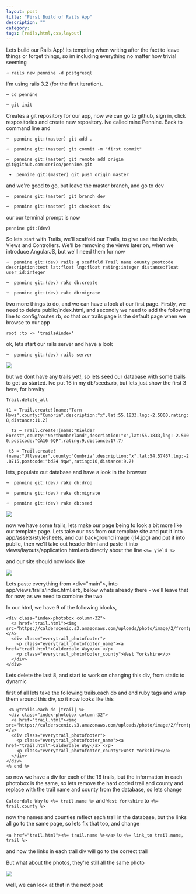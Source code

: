 ```yaml
---
layout: post
title: "First Build of Rails App"
description: ""
category: 
tags: [rails,html,css,layout]
---
```

Lets build our Rails App! Its tempting when writing after the fact to leave things or forget things, so im including everything no matter how trivial seeming

`➜ rails new pennine -d postgresql`

I'm using rails 3.2 (for the first iteration).

`➜ cd pennine`

`➜ git init`

Creates a git repository for our app, now we can go to github, sign in, click respositories and create new repository. Ive called mine Pennine. Back to command line and

`➜  pennine git:(master) git add .`

`➜  pennine git:(master) git commit -m "first commit"`

`➜  pennine git:(master) git remote add origin git@github.com:cerico/pennine.git`

` ➜  pennine git:(master) git push origin master`

and we're good to go, but leave the master branch, and go to dev

`➜  pennine git:(master) git branch dev`

`➜  pennine git:(master) git checkout dev`

our our terminal prompt is now 

 `pennine git:(dev)`
 
So lets start with Trails, we'll scaffold our Trails, to give use the Models, Views and Controllers. We'll be removing the views later on, when we introduce AngularJS, but we'll need them for now

`➜  pennine git:(dev) rails g scaffold Trail name county postcode description:text lat:float lng:float rating:integer distance:float user_id:integer`

`➜  pennine git:(dev) rake db:create`

`➜  pennine git:(dev) rake db:migrate`

two more things to do, and we can have a look at our first page. Firstly, we need to delete public/index.html, and secondly we need to add the following line to config/routes.rb, so that our trails page is the default page when we browse to our app

`root :to => 'trails#index'`

ok, lets start our rails server and have a look

`➜  pennine git:(dev) rails server`

<img src="http://salterhebble.com/blogpics/newapp1.jpg">

but we dont have any trails yet!, so lets seed our database with some trails to get us started. Ive put 16 in my db/seeds.rb, but lets just show the first 3 here, for brevity

`Trail.delete_all`

`t1 = Trail.create!(name:"Tarn Hows",county:"Cumbria",description:"x",lat:55.1833,lng:-2.5000,rating:8,distance:11.2)`

`  t2 = Trail.create!(name:"Kielder Forest",county:"Northumberland",description:"x",lat:55.1833,lng:-2.5000,postcode:"CA16 6QP",rating:9,distance:17.7)`

` t3 = Trail.create!(name:"Ullswater",county:"Cumbria",description:"x",lat:54.57467,lng:-2.8715,postcode:"bd24 9qw",rating:10,distance:9.7)`

lets, populate out database and have a look in the browser

`➜  pennine git:(dev) rake db:drop`

`➜  pennine git:(dev) rake db:migrate`

`➜  pennine git:(dev) rake db:seed`
 
 <img src="http://salterhebble.com/blogpics/newapp2.jpg">
 
 now we have some trails, lets make our page being to look a bit more like our template page. Lets take our css from out template site and put it into app/assets/stylesheets, and our background image (j14.jpg) and put it into public, then we'll take out header html and paste it into views/layouts/application.html.erb directly about the line `<%= yield %>`
 
 and our site should now look like 
 
 <img src="http://salterhebble.com/blogpics/newapp3.jpg">
 
 Lets paste everything from <div="main">, into app/views/trails/index.html.erb, below whats already there - we'll leave that for now, as we need to combine the two
 
 In our html, we have 9 of the following blocks,
 
    <div class="index-photobox column-32">
      <a href="trail.html"><img src="https://calderscenic.s3.amazonaws.com/uploads/photo/image/2/frontpage_tod1.jpg"></a>
      <div class="everytrail_photofooter">
        <p class="everytrail_photofooter_name"><a href="trail.html">Calderdale Way</a> </p>
        <p class="everytrail_photofooter_county">West Yorkshire</p>
      </div>
    </div>
    
 Lets delete the last 8, and start to work on changing this div, from static to dynamic
 
 first of all lets take the following trails.each do and end ruby tags and wrap them around this div, so it now looks like this 
 
     <% @trails.each do |trail| %>
     <div class="index-photobox column-32">
      <a href="trail.html"><img src="https://calderscenic.s3.amazonaws.com/uploads/photo/image/2/frontpage_tod1.jpg"></a>
      <div class="everytrail_photofooter">
        <p class="everytrail_photofooter_name"><a href="trail.html">Calderdale Way</a> </p>
        <p class="everytrail_photofooter_county">West Yorkshire</p>
      </div>
    </div>
    <% end %>
    
so now we have a div for each of the 16 trails, but the information in each photobox is the same, so lets remove the hard coded trail and county and replace with the trail name and county from the database, so lets change

`Calderdale Way` to `<%= trail.name %>` and `West Yorkshire` to `<%= trail.county %>`
 
now the names and counties reflect each trail in the database, but the links all go to the same page, so lets fix that too, and change

`<a href="trail.html"><%= trail.name %></a>` to `<%= link_to trail.name, trail %>`

and now the links in each trail div will go to the correct trail

But what about the photos, they're still all the same photo

 <img src="http://salterhebble.com/blogpics/newapp4.jpg">
 
 well, we can look at that in the next post
 

  



